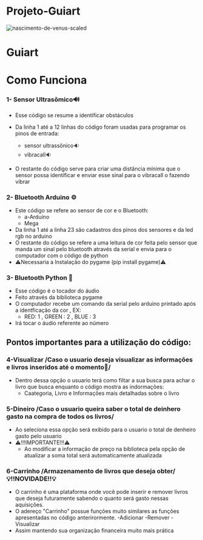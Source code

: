 # Projeto-Guiart
![nascimento-de-venus-scaled](https://github.com/FelipeNMorgado/Projeto-Guiart/assets/128396955/de092eab-f2f7-45f6-822d-98c908e8ebe9)

# Guiart 


# Como Funciona

### 1- Sensor Ultrasômico🔊
+ Esse código se resume a identificar obstáculos
    
+ Da linha 1 até  a 12 linhas do código foram usadas para programar os pinos de entrada:
     - sensor ultrassônico🔉
     - vibracall🔉
+ O restante do código serve para criar uma distância mínima que o sensor possa identificar e enviar esse sinal para  o vibracall o fazendo vibrar 
### 2- Bluetooth Arduino ⚙️      
+ Este código se refere ao sensor de cor e o Bluetooth:
    - a-Arduíno
    - Mega
+ Da linha 1 até a  linha 23 são cadastros dos pinos dos sensores e da led rgb no arduino
+ O restante do código se refere a uma leitura de cor feita pelo sensor que manda um sinal pelo bluetooth através da serial e envia para o computador com o código de python
+ ⚠️Necessaria a Instalação do pygame (pip install pygame)⚠️
### 3- Bluetooth Python 📲
+ Esse código é o tocador do áudio
+ Feito através da biblioteca pygame
+ O computador recebe um comando da serial pelo arduino printado após a identficação da cor , EX:
    - RED: 1 , GREEN : 2 , BLUE : 3
+ Irá tocar o  áudio referente ao número

## Pontos importantes para a utilização do código:

### 4-Visualizar /Caso o usuario deseja visualizar as informações e livros inseridos até o momento📖/
+ Dentro dessa opção o usuario terá como filtar a sua busca para achar o livro que busca enquanto o código mostra as indormações:
    - Caategoria, Livro e Informações mais detalhadas sobre o livro
### 5-Dineiro /Caso o usuario queira saber o total de deinhero gasto na compra de todos os livros/
+ Ao seleciona essa opção será exibido para o usuario o total de denheiro gasto pelo usuario
+ ⚠️!!!IMPORTANTE!!!⚠️
    - Ao modificar a informação de preço na biblioteca pela opção de atualizar a soma total será automaticamente atualizada
### 6-Carrinho /Armazenamento de livros que deseja obter/💡!!NOVIDADE!!💡
+ O carrinho é uma plataforma onde você pode inserir e remover livros que deseja futuramente sabendo o quanto será gasto nessas aquisições.
+ O adereço "Carrinho" possue funções muito similares as funções apresentadas no código anterirormente.
    -Adicionar
    -Remover
    -Visualizar 
+ Assim mantendo sua organização financeira muito mais prática
